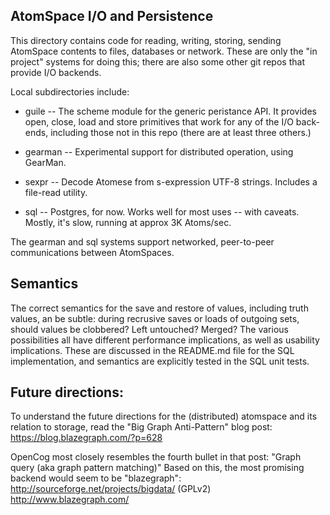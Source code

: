 
AtomSpace I/O and Persistence
-----------------------------

This directory contains code for reading, writing, storing, sending
AtomSpace contents to files, databases or network.  These are only
the "in project" systems for doing this; there are also some other
git repos that provide I/O backends.

Local subdirectories include:

* guile    -- The scheme module for the generic peristance API.
              It provides open, close, load and store primitives that
              work for any of the I/O back-ends, including those not
              in this repo (there are at least three others.)

* gearman  -- Experimental support for distributed operation, using
              GearMan.

* sexpr    -- Decode Atomese from s-expression UTF-8 strings.
              Includes a file-read utility.

* sql      -- Postgres, for now. Works well for most uses -- with caveats.
              Mostly, it's slow, running at approx 3K Atoms/sec.

The gearman and sql systems support networked, peer-to-peer communications
between AtomSpaces.

Semantics
---------
The correct semantics for the save and restore of values, including
truth values, an be subtle: during recrusive saves or loads of outgoing
sets, should values be clobbered? Left untouched? Merged?  The various
possibilities all have different performance implications, as well as
usability implications. These are discussed in the README.md file for
the SQL implementation, and semantics are explicitly tested in the SQL
unit tests.


Future directions:
------------------
To understand the future directions for the (distributed) atomspace
and its relation to storage, read the "Big Graph Anti-Pattern" blog
post: https://blog.blazegraph.com/?p=628

OpenCog most closely resembles the fourth bullet in that post:
"Graph query (aka graph pattern matching)"  Based on this, the
most promising backend would seem to be "blazegraph":
http://sourceforge.net/projects/bigdata/ (GPLv2)
http://www.blazegraph.com/
